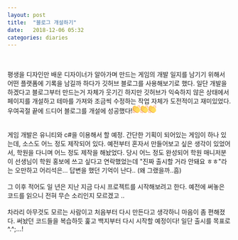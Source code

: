 ```yaml
---
layout: post
title:  "블로그 개설하기"
date:   2018-12-06 05:32
categories: diaries
---
```

<br>
<br>
평생을 디자인만 배운 디자이너가 알아가며 만드는 게임의 개발 일지를 남기기 위해서 어떤 플랫폼에 기록을 남길까 하다가 깃허브 블로그를 사용해보기로 했다. 
일단 개발을 하겠다고 블로그부터 만드는거 자체가 웃기긴 하지만 깃허브가 익숙하지 않은 상태에서
페이지를 개설하고 테마를 가져와 조금씩 수정하는 작업 자체가 도전적이고 재미있었다. 
우여곡절 끝에 드디어 블로그를 개설에 성공했다!<img width="18px" height="18px" src="/images/emojis/emj_clap.png"><img width="18px" height="18px" src="/images/emojis/emj_clap.png"><img width="18px" height="18px" src="/images/emojis/emj_clap.png"><br>
<br>
<br>
게임 개발은 유니티와 c#을 이용해서 할 예정. 
간단한 기획이 되어있는 게임이 하나 있는데, 소스도 어느 정도 제작되어 있다. 
예전부터 혼자서 만들어보고 싶은 생각이 있었어서, 학원을 다니며 어느 정도 제작을 해놨었다. 
당시 어느 정도 완성되어 학원 매니저분이 선생님이 학원 홍보에 쓰고 싶다고 연락했었는데
"진짜 출시할 거라 안돼요 ㅎㅎ"라는 오만하고 어리석은... 답변을 했던 기억이 난다.. (왜 그랬을까..흠) 
<br>
<br>
그 이후 적어도 일 년은 지난 지금 다시 프로젝트를 시작해보려고 한다. 
예전에 써놓은 코드를 읽으니 전혀 무슨 소리인지 모르겠고 ..
<br>
<br>
차라리 아무것도 모르는 사람이고 처음부터 다시 만든다고 생각하니 마음이 좀 편해졌다. 
써놨던 코드들을 복습하듯 훑고 백지부터 다시 시작할 예정이다! 
일단 출시를 목표로 ^.^;...!
<br>
<br>
<br>
<br>
<br>
